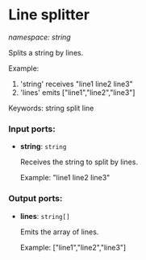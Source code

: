 # Line splitter

_namespace: string_

Splits a string by lines.

Example:
1. 'string' receives 
"line1
line2
line3"
2. 'lines' emits
["line1","line2","line3"]


Keywords: string split line

### Input ports:

* __string__: ` string `

    Receives the string to split by lines.
    
    Example:
    "line1
    line2
    line3"

### Output ports:

* __lines__: ` string[] `

    Emits the array of lines.
    
    Example:
    ["line1","line2","line3"]

